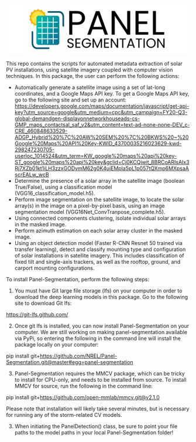 ![Panel Segmentation Icon](asset/panel_segmentation_cropped_icon.png)

This repo contains the scripts for automated metadata extraction of solar PV installations, 
using satellite imagery coupled with computer vision techniques. In this package, the user
can perform the following actions:
- Automatically generate a satellite image using a set of lat-long coordinates, and a Google 
Maps API key. To get a Google Maps API key, go to the following site and set up an account:
https://developers.google.com/maps/documentation/javascript/get-api-key?utm_source=google&utm_medium=cpc&utm_campaign=FY20-Q3-global-demandgen-displayonnetworkhouseads-cs-GMP_maps_contactsal_saf_v2&utm_content=text-ad-none-none-DEV_c-CRE_460848633529-ADGP_Hybrid%20%7C%20AW%20SEM%20%7C%20BKWS%20~%20Google%20Maps%20API%20Key-KWID_43700035216023629-kwd-298247230705-userloc_1014524&utm_term=KW_google%20maps%20api%20key-ST_google%20maps%20api%20key&gclid=Cj0KCQjwit_8BRCoARIsAIx3Rj7XZb01kt1iLH3zzxGODvmM62g0K4ujEMpla5pL1p057tQXmp6MXpsaAscrEALw_wcB
- Determine the presence of a solar array in the satellite image (boolean True/False), using a 
classification model (VGG16_classification_model.h5).
- Perform image segmentation on the satellite image, to locate the solar array(s) in the 
image on a pixel-by-pixel basis, using an image segmentation model (VGG16Net_ConvTranpose_complete.h5).
- Using connected components clustering, isolate individual solar arrays in the masked image.
- Perform azimuth estimation on each solar array cluster in the masked image.
- Using an object detection model (Faster R-CNN Resnet 50 trained via transfer learning), detect
and classify mounting type and configuration of solar installations in satellite imagery. This includes
classification of fixed tilt and single-axis trackers, as well as the rooftop, 
ground, and carport mounting configurations.

To install Panel-Segmentation, perform the following steps:

1. You must have Git large file storage (lfs) on your computer in order to download the deep learning models in this package. Go to the following site to download Git lfs: 

https://git-lfs.github.com/

2. Once git lfs is installed, you can now install Panel-Segmentation on your computer. We are still working on making panel-segmentation available via PyPi, so entering the following in the command line will install the package locally on your computer:

pip install git+https://github.com/NREL/Panel-Segmentation.git@master#egg=panel-segmentation

3. Panel-Segmentation requires the MMCV package, which can be tricky to install for CPU-only, and needs to be installed from source. To install MMCV for source, run the following in the command line:

pip install git+https://github.com/open-mmlab/mmcv.git@v2.1.0

Please note that installation will likely take several minutes, but is necessary for running any of the storm-related CV models.

3. When initiating the PanelDetection() class, be sure to point your file paths to the model paths in your local Panel-Segmentation folder!




